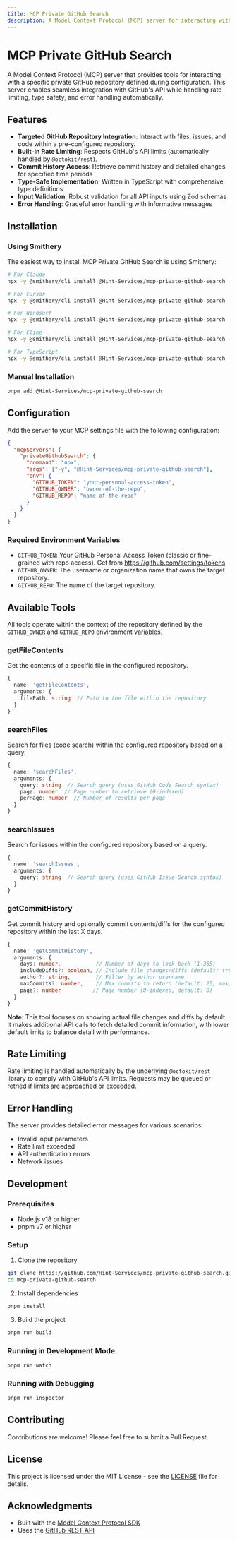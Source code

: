```yaml
---
title: MCP Private GitHub Search
description: A Model Context Protocol (MCP) server for interacting with a specific private GitHub repository defined during configuration
---
```


# MCP Private GitHub Search

A Model Context Protocol (MCP) server that provides tools for interacting with a specific private GitHub repository defined during configuration. This server enables seamless integration with GitHub's API while handling rate limiting, type safety, and error handling automatically.

## Features

- **Targeted GitHub Repository Integration**: Interact with files, issues, and code within a pre-configured repository.
- **Built-in Rate Limiting**: Respects GitHub's API limits (automatically handled by `@octokit/rest`).
- **Commit History Access**: Retrieve commit history and detailed changes for specified time periods
- **Type-Safe Implementation**: Written in TypeScript with comprehensive type definitions
- **Input Validation**: Robust validation for all API inputs using Zod schemas
- **Error Handling**: Graceful error handling with informative messages

## Installation

### Using Smithery

The easiest way to install MCP Private GitHub Search is using Smithery:

```bash
# For Claude
npx -y @smithery/cli install @Hint-Services/mcp-private-github-search --client claude

# For Cursor
npx -y @smithery/cli install @Hint-Services/mcp-private-github-search --client cursor

# For Windsurf
npx -y @smithery/cli install @Hint-Services/mcp-private-github-search --client windsurf

# For Cline
npx -y @smithery/cli install @Hint-Services/mcp-private-github-search --client cline

# For TypeScript
npx -y @smithery/cli install @Hint-Services/mcp-private-github-search --client typescript
```

### Manual Installation

```bash
pnpm add @Hint-Services/mcp-private-github-search
```

## Configuration

Add the server to your MCP settings file with the following configuration:

```json
{
  "mcpServers": {
    "privateGithubSearch": {
      "command": "npx",
      "args": ["-y", "@Hint-Services/mcp-private-github-search"],
      "env": {
        "GITHUB_TOKEN": "your-personal-access-token",
        "GITHUB_OWNER": "owner-of-the-repo",
        "GITHUB_REPO": "name-of-the-repo"
      }
    }
  }
}
```

### Required Environment Variables

- `GITHUB_TOKEN`: Your GitHub Personal Access Token (classic or fine-grained with repo access). Get from https://github.com/settings/tokens
- `GITHUB_OWNER`: The username or organization name that owns the target repository.
- `GITHUB_REPO`: The name of the target repository.

## Available Tools

All tools operate within the context of the repository defined by the `GITHUB_OWNER` and `GITHUB_REPO` environment variables.

### getFileContents

Get the contents of a specific file in the configured repository.

```typescript
{
  name: 'getFileContents',
  arguments: {
    filePath: string  // Path to the file within the repository
  }
}
```

### searchFiles

Search for files (code search) within the configured repository based on a query.

```typescript
{
  name: 'searchFiles',
  arguments: {
    query: string  // Search query (uses GitHub Code Search syntax)
    page: number  // Page number to retrieve (0-indexed)
    perPage: number  // Number of results per page
  }
}
```

### searchIssues

Search for issues within the configured repository based on a query.

```typescript
{
  name: 'searchIssues',
  arguments: {
    query: string  // Search query (uses GitHub Issue Search syntax)
  }
}
```

### getCommitHistory

Get commit history and optionally commit contents/diffs for the configured repository within the last X days.

```typescript
{
  name: 'getCommitHistory',
  arguments: {
    days: number,           // Number of days to look back (1-365)
    includeDiffs?: boolean, // Include file changes/diffs (default: true)
    author?: string,        // Filter by author username
    maxCommits?: number,    // Max commits to return (default: 25, max: 50)
    page?: number          // Page number (0-indexed, default: 0)
  }
}
```

**Note**: This tool focuses on showing actual file changes and diffs by default. It makes additional API calls to fetch detailed commit information, with lower default limits to balance detail with performance.

## Rate Limiting

Rate limiting is handled automatically by the underlying `@octokit/rest` library to comply with GitHub's API limits. Requests may be queued or retried if limits are approached or exceeded.

## Error Handling

The server provides detailed error messages for various scenarios:

- Invalid input parameters
- Rate limit exceeded
- API authentication errors
- Network issues

## Development

### Prerequisites

- Node.js v18 or higher
- pnpm v7 or higher

### Setup

1. Clone the repository

```bash
git clone https://github.com/Hint-Services/mcp-private-github-search.git
cd mcp-private-github-search
```

2. Install dependencies

```bash
pnpm install
```

3. Build the project

```bash
pnpm run build
```

### Running in Development Mode

```bash
pnpm run watch
```

### Running with Debugging

```bash
pnpm run inspector
```

## Contributing

Contributions are welcome! Please feel free to submit a Pull Request.

## License

This project is licensed under the MIT License - see the [LICENSE](LICENSE) file for details.

## Acknowledgments

- Built with the [Model Context Protocol SDK](https://github.com/modelcontextprotocol/sdk)
- Uses the [GitHub REST API](https://docs.github.com/en/rest)
